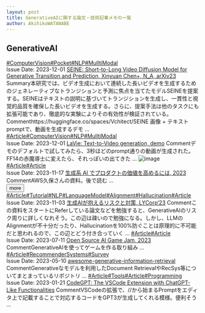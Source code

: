 ```yaml
---
layout: post
title: GenerativeAIに関する論文・技術記事メモの一覧
author: AkihikoWATANABE
---
```

## GenerativeAI
<div class="visible-content">
<a class="button" href="articles/ComputerVision.html">#ComputerVision</a><a class="button" href="articles/Pocket.html">#Pocket</a><a class="button" href="articles/NLP.html">#NLP</a><a class="button" href="articles/MulltiModal.html">#MulltiModal</a><br><span class="issue_date">Issue Date: 2023-12-01</span>
<a href="https://github.com/AkihikoWatanabe/paper_notes/issues/1169">SEINE: Short-to-Long Video Diffusion Model for Generative Transition and  Prediction, Xinyuan Chen+, N_A, arXiv23</a>
<span class="snippet"><span>Summary</span>本研究では、ビデオ生成において連続した長いビデオを生成するためのジェネレーティブなトランジションと予測に焦点を当てたモデルSEINEを提案する。SEINEはテキストの説明に基づいてトランジションを生成し、一貫性と視覚的品質を確保した長いビデオを生成する。さらに、提案手法は他のタスクにも拡張可能であり、徹底的な実験によりその有効性が検証されている。</span>
<span class="snippet"><span>Comment</span>https://huggingface.co/spaces/Vchitect/SEINE画像 + テキストpromptで、動画を生成するデモ ...</span>
<a class="button" href="articles/Article.html">#Article</a><a class="button" href="articles/ComputerVision.html">#ComputerVision</a><a class="button" href="articles/NLP.html">#NLP</a><a class="button" href="articles/MulltiModal.html">#MulltiModal</a><br><span class="issue_date">Issue Date: 2023-12-01</span>
<a href="https://github.com/AkihikoWatanabe/paper_notes/issues/1170">LaVie: Text-to-Video generation, demo</a>
<span class="snippet"><span>Comment</span>デモのデフォルトで試してみたら、3秒ほどのprompt通りの動画が生成された。FF14の赤魔導士に変えたら、それっぽいの出てきた ...</span>
<img src="https://github.com/AkihikoWatanabe/paper_notes/assets/12249301/4343fa52-698c-4a59-bad0-758fcd30d3ac" alt="image"><a class="button" href="articles/Article.html">#Article</a><a class="button" href="articles/Article.html">#Article</a><br><span class="issue_date">Issue Date: 2023-11-17</span>
<a href="https://github.com/AkihikoWatanabe/paper_notes/issues/1141">生成系 AI でプロダクトの価値を高めるには, 2023</a>
<span class="snippet"><span>Comment</span>AWS久保さんの資料。後で読む ...</span>
</div>
<button onclick="showMore(0)">more</button>

<div class="hidden-content">
<a class="button" href="articles/Article.html">#Article</a><a class="button" href="articles/Tutorial.html">#Tutorial</a><a class="button" href="articles/NLP.html">#NLP</a><a class="button" href="articles/LanguageModel.html">#LanguageModel</a><a class="button" href="articles/Alignment.html">#Alignment</a><a class="button" href="articles/Hallucination.html">#Hallucination</a><a class="button" href="articles/Article.html">#Article</a><br><span class="issue_date">Issue Date: 2023-11-03</span>
<a href="https://github.com/AkihikoWatanabe/paper_notes/issues/1115">生成AIが抱えるリスクと対策, LYCorp‘23</a>
<span class="snippet"><span>Comment</span>この資料をスタートにReferしている論文などを勉強すると、GenerativeAIのリスク周りに詳しくなれそう。この辺は疎いので勉強になる。しかし、LLMのAlignmentが不十分だったり、Hallucinationを100%防ぐことは原理的に不可能だと思われるので、この辺とどう付き合っていく ...</span>
<a class="button" href="articles/Article.html">#Article</a><a class="button" href="articles/Article.html">#Article</a><br><span class="issue_date">Issue Date: 2023-07-11</span>
<a href="https://github.com/AkihikoWatanabe/paper_notes/issues/794">Open Source AI Game Jam, 2023</a>
<span class="snippet"><span>Comment</span>GenerativeAIを使ってゲームを作る取り組み ...</span>
<a class="button" href="articles/Article.html">#Article</a><a class="button" href="articles/RecommenderSystems.html">#RecommenderSystems</a><a class="button" href="articles/Survey.html">#Survey</a><br><span class="issue_date">Issue Date: 2023-05-10</span>
<a href="https://github.com/AkihikoWatanabe/paper_notes/issues/671">awesome-generative-information-retrieval</a>
<span class="snippet"><span>Comment</span>Generativeなモデルを利用したDocument RetrievalやRecSys等についてまとまっているリポジトリ ...</span>
<a class="button" href="articles/Article.html">#Article</a><a class="button" href="articles/Tools.html">#Tools</a><a class="button" href="articles/Article.html">#Article</a><a class="button" href="articles/Programming.html">#Programming</a><br><span class="issue_date">Issue Date: 2023-01-21</span>
<a href="https://github.com/AkihikoWatanabe/paper_notes/issues/506">CodeGPT: The VSCode Extension with ChatGPT-Like Functionalities</a>
<span class="snippet"><span>Comment</span>VSCodeの拡張で、//から始まるPromptをエディタ上で記載することで対応するコードをGPT3が生成してくれる模様。便利そう ...</span>
<button onclick="hideContent(0)" style="display: none;">hide</button>
</div>
